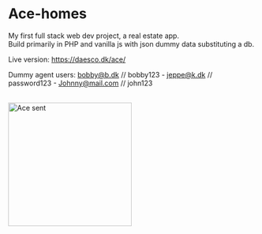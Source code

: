 # Ace-homes

My first full stack web dev project, a real estate app.
<br />
Build primarily in PHP and vanilla js with json dummy data substituting a db.

Live version: https://daesco.dk/ace/

Dummy agent users: bobby@b.dk // bobby123 - jeppe@k.dk // password123 - Johnny@mail.com // john123

<br />

<img src="https://daesco.dk/ace/images/mail.png" alt="Ace sent" width="250"/>
